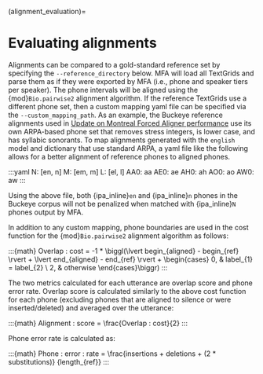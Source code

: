 
(alignment_evaluation)=
# Evaluating alignments

Alignments can be compared to a gold-standard reference set by specifying the `--reference_directory` below. MFA will load all TextGrids and parse them as if they were exported by MFA (i.e., phone and speaker tiers per speaker).  The phone intervals will be aligned using the {mod}`Bio.pairwise2` alignment algorithm. If the reference TextGrids use a different phone set, then a custom mapping yaml file can be specified via the `--custom_mapping_path`.  As an example, the Buckeye reference alignments used in [Update on Montreal Forced Aligner performance](https://memcauliffe.com/update-on-montreal-forced-aligner-performance.html) use its own ARPA-based phone set that removes stress integers, is lower case, and has syllabic sonorants.  To map alignments generated with the `english` model and dictionary that use standard ARPA, a yaml file like the following allows for a better alignment of reference phones to aligned phones.

:::yaml
N: [en, n]
M: [em, m]
L: [el, l]
AA0: aa
AE0: ae
AH0: ah
AO0: ao
AW0: aw
:::

Using the above file, both {ipa_inline}`en` and {ipa_inline}`n` phones in the Buckeye corpus will not be penalized when matched with {ipa_inline}`N` phones output by MFA.

In addition to any custom mapping, phone boundaries are used in the cost function for the {mod}`Bio.pairwise2` alignment algorithm as follows:

:::{math}
Overlap \: cost = -1 * \biggl(\lvert begin_{aligned} - begin_{ref} \rvert + \lvert end_{aligned} - end_{ref} \rvert + \begin{cases}
        0, & label_{1} = label_{2} \\
        2, & otherwise
        \end{cases}\biggr)
:::

The two metrics calculated for each utterance are overlap score and phone error rate.  Overlap score is calculated similarly to the above cost function for each phone (excluding phones that are aligned to silence or were inserted/deleted) and averaged over the utterance:

:::{math}
Alignment \: score = \frac{Overlap \: cost}{2}
:::

Phone error rate is calculated as:

:::{math}
Phone \: error \: rate = \frac{insertions + deletions + (2 * substitutions)} {length_{ref}}
:::

